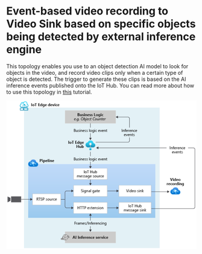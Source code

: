 # Event-based video recording to Video Sink based on specific objects being detected by external inference engine

This topology enables you use to an object detection AI model to look for objects in the video, and record video clips only when a certain type of object is detected. The trigger to generate these clips is based on the AI inference events published onto the IoT Hub. You can read more about how to use this topology in [this](https://docs.microsoft.com/azure/azure-video-analyzer/video-analyzer-docs/record-event-based-live-video) tutorial.
<br>
<p align="center">
  <img src="./topology.png" title="Event-based video recording to Video Sink based on specific objects being detected by external inference engine"/>
</p>
<br>
